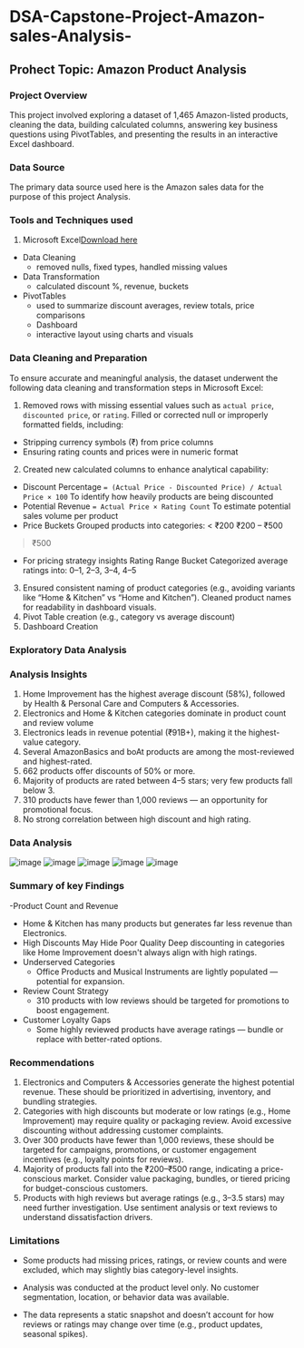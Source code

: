 # DSA-Capstone-Project-Amazon-sales-Analysis-

## Prohect Topic: Amazon Product Analysis

### Project Overview
This project involved exploring a dataset of 1,465 Amazon-listed products, cleaning the data, building calculated columns, answering key business questions using PivotTables, and presenting the results in an interactive Excel dashboard.

### Data Source
The primary data source used here is the Amazon sales data for the purpose of this project Analysis.

### Tools and Techniques used

1. Microsoft Excel[Download here](https://www.microsoft.com/en-us/microsoft-365/excel)
- Data Cleaning
  -  removed nulls, fixed types, handled missing values
- Data Transformation
  -  calculated discount %, revenue, buckets
- PivotTables
  -  used to summarize discount averages, review totals, price comparisons
  -  Dashboard
  -  interactive layout using charts and visuals

### Data Cleaning and Preparation

To ensure accurate and meaningful analysis, the dataset underwent the following data cleaning and transformation steps in Microsoft Excel:

1. Removed rows with missing essential values such as `actual price`, `discounted price`, or `rating`.
Filled or corrected  null or improperly formatted fields, including:
  -  Stripping currency symbols (₹) from price columns
  -  Ensuring rating counts and prices were in numeric format
2. Created new calculated columns to enhance analytical capability:
 -  Discount Percentage
  `= (Actual Price - Discounted Price) / Actual Price × 100`
    To identify how heavily products are being discounted
  -  Potential Revenue
  `= Actual Price × Rating Count`
 To estimate potential sales volume per product
  -  Price Buckets
  Grouped products into categories:
< ₹200
₹200 – ₹500
> ₹500
  -  For pricing strategy insights
  Rating Range Bucket
  Categorized average ratings into:
 0–1, 2–3, 3–4, 4–5 
3. Ensured  consistent naming of product categories (e.g., avoiding variants like “Home & Kitchen” vs “Home and Kitchen”).
Cleaned product names for readability in dashboard visuals.
4. Pivot Table creation (e.g., category vs average discount)
5. Dashboard Creation

### Exploratory Data Analysis

### Analysis Insights

1. Home Improvement has the highest average discount (58%), followed by Health & Personal Care and Computers & Accessories.
2. Electronics and Home & Kitchen categories dominate in product count and review volume
3. Electronics leads in revenue potential (₹91B+), making it the highest-value category.
4. Several AmazonBasics and boAt products are among the most-reviewed and highest-rated.
5. 662 products offer discounts of 50% or more.
6. Majority of products are rated between 4–5 stars; very few products fall below 3.
7. 310 products have fewer than 1,000 reviews — an opportunity for promotional focus.
8. No strong correlation between high discount and high rating.

### Data Analysis

![image](https://github.com/user-attachments/assets/5b037e55-9faa-4ff0-9029-f27ed545fd44)
![image](https://github.com/user-attachments/assets/9536654b-eba8-4a80-81d3-e5d2ddb7538d)
![image](https://github.com/user-attachments/assets/8c57e062-0056-444e-baef-2f7d536ecbd0)
![image](https://github.com/user-attachments/assets/acdd89ec-570d-4149-b6dd-2ba4dac65a4e)
![image](https://github.com/user-attachments/assets/c8d321ed-1ad2-4277-9c0b-cbdaace3b096)

### Summary of key Findings

-Product Count and Revenue
  -  Home & Kitchen has many products but generates far less revenue than Electronics.
  -  High Discounts May Hide Poor Quality
Deep discounting in categories like Home Improvement doesn't always align with high ratings.
- Underserved Categories
  -  Office Products and Musical Instruments are lightly populated — potential for expansion.
- Review Count Strategy
  -  310 products with low reviews should be targeted for promotions to boost engagement.
- Customer Loyalty Gaps
  -  Some highly reviewed products have average ratings — bundle or replace with better-rated options.

### Recommendations

1. Electronics and Computers & Accessories generate the highest potential revenue.
These should be prioritized in advertising, inventory, and bundling strategies.
2. Categories with high discounts but moderate or low ratings (e.g., Home Improvement) may require quality or packaging review.
Avoid excessive discounting without addressing customer complaints.
3. Over 300 products have fewer than 1,000 reviews, these should be targeted for campaigns, promotions, or customer engagement incentives (e.g., loyalty points for reviews).
4. Majority of products fall into the ₹200–₹500 range, indicating a price-conscious market.
Consider value packaging, bundles, or tiered pricing for budget-conscious customers.
5. Products with high reviews but average ratings (e.g., 3–3.5 stars) may need further investigation.
Use sentiment analysis or text reviews to understand dissatisfaction drivers.

### Limitations

- Some products had missing prices, ratings, or review counts and were excluded, which may slightly bias category-level insights.

- Analysis was conducted at the product level only.
No customer segmentation, location, or behavior data was available.

- The data represents a static snapshot and doesn’t account for how reviews or ratings may change over time (e.g., product updates, seasonal spikes).
